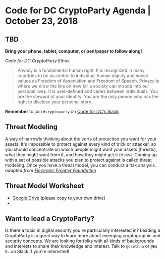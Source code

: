 # Code for DC CryptoParty Agenda | October 23, 2018
## TBD
**Bring your phone, tablet, computer, or pen/paper to follow along!**

_Code for DC CryptoParty Ethos_
> Privacy is a fundamental human right. It is recognized in many countries to be as central to individual human dignity and social values as Freedom of Association and Freedom of Speech. Privacy is where we draw the line on how far a society can intrude into our personal lives. It is user-defined and varies between individuals. You are the steward of your identity. You are the only person who has the right to disclose your personal story.

**Remember** to join `#cryptoparty` on [Code for DC's Slack](https://codefordc.org/resources/slack.html).

## Threat Modeling
A way of narrowly thinking about the sorts of protection you want for your assets. It's impossible to protect against every kind of trick or attacker, so you should concentrate on which people might want your assets (threats), what they might want from it, and how they might get it (risks). Coming up with a set of possible attacks you plan to protect against is called threat modeling. Once you have a threat model, you can conduct a risk analysis.
_adapted from [Electronic Frontier Foundation](https://ssd.eff.org/en/glossary/threat-model)_

## Threat Model Worksheet
- [Google Drive](https://docs.google.com/document/d/1fxwiPttSRD6sdKFe7zl0aflFe0uFDWbhpNcu3BseThM/edit) (please copy to your own drive)
- 

## Want to lead a CryptoParty?
Is there a topic in digital security you're particularly interested in? Leading a CryptoParty is a great way to learn more about emerging cryptographic and security concepts. We are looking for folks with all kinds of backgrounds and interests to share their knowledge and interest. Talk to `@csethna` or `@Ed O.` on Slack if you're interested!
